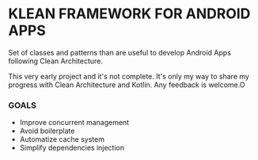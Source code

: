 # KLEAN FRAMEWORK FOR ANDROID APPS

Set of classes and patterns than are useful to develop Android Apps following Clean Architecture.

This very early project and it's not complete. It's only my way to share my progress with Clean Architecture and Kotlin. Any feedback is welcome.O


### GOALS

- Improve concurrent management
- Avoid boilerplate
- Automatize cache system
- Simplify dependencies injection
